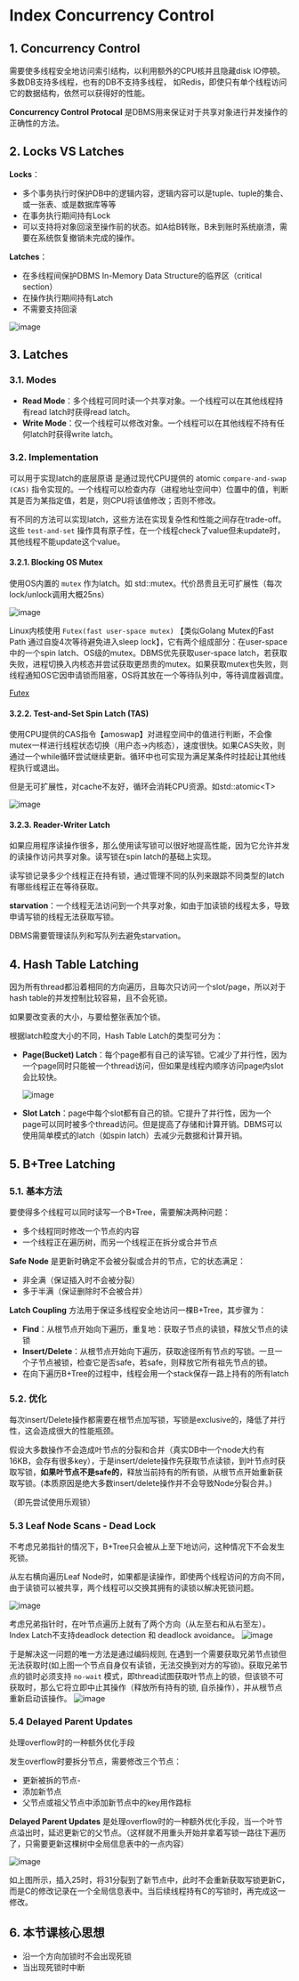 # Index Concurrency Control

## 1. Concurrency Control

需要使多线程安全地访问索引结构，以利用额外的CPU核并且隐藏disk IO停顿。多数DB支持多线程，也有的DB不支持多线程， 如Redis，即使只有单个线程访问它的数据结构，依然可以获得好的性能。

**Concurrency Control Protocal** 是DBMS用来保证对于共享对象进行并发操作的正确性的方法。

## 2. Locks VS Latches

**Locks**：

- 多个事务执行时保护DB中的逻辑内容，逻辑内容可以是tuple、tuple的集合、或一张表、或是数据库等等
- 在事务执行期间持有Lock
- 可以支持将对象回滚至操作前的状态。如A给B转账，B未到账时系统崩溃，需要在系统恢复撤销未完成的操作。

**Latches**：

- 在多线程间保护DBMS In-Memory Data Structure的临界区（critical section）
- 在操作执行期间持有Latch
- 不需要支持回滚

![image](https://user-images.githubusercontent.com/29897667/109762557-be1de400-7c2b-11eb-9449-f859a4e36b93.png)

## 3. Latches

### 3.1. Modes

- **Read Mode**：多个线程可同时读一个共享对象。一个线程可以在其他线程持有read latch时获得read latch。
- **Write Mode**：仅一个线程可以修改对象。一个线程可以在其他线程不持有任何latch时获得write latch。

### 3.2. Implementation

可以用于实现latch的底层原语 是通过现代CPU提供的 atomic `compare-and-swap (CAS)` 指令实现的。一个线程可以检查内存（进程地址空间中）位置中的值，判断其是否为某指定值，若是，则CPU将该值修改；否则不修改。

有不同的方法可以实现latch，这些方法在实现复杂性和性能之间存在trade-off。这些 `test-and-set` 操作具有原子性，在一个线程check了value但未update时，其他线程不能update这个value。

#### 3.2.1. Blocking OS Mutex

使用OS内置的 `mutex` 作为latch。如 std::mutex。代价昂贵且无可扩展性（每次lock/unlock调用大概25ns）

![image](https://user-images.githubusercontent.com/29897667/109777218-6d63b680-7c3e-11eb-8408-fa8f16b2fc57.png)

Linux内核使用 `Futex(fast user-space mutex)` 【类似Golang Mutex的Fast Path 通过自旋4次等待避免进入sleep lock】，它有两个组成部分：在user-space中的一个spin latch、OS级的mutex。DBMS优先获取user-space latch，若获取失败，进程切换入内核态并尝试获取更昂贵的mutex。如果获取mutex也失败，则线程通知OS它因申请锁而阻塞，OS将其放在一个等待队列中，等待调度器调度。

[Futex](https://www.jianshu.com/p/d17a6152740c)

#### 3.2.2. Test-and-Set Spin Latch (TAS)

使用CPU提供的CAS指令【amoswap】对进程空间中的值进行判断，不会像mutex一样进行线程状态切换（用户态->内核态），速度很快。如果CAS失败，则通过一个while循环尝试继续更新。循环中也可实现为满足某条件时挂起让其他线程执行或退出。

但是无可扩展性，对cache不友好，循环会消耗CPU资源。如std::atomic\<T>

![image](https://user-images.githubusercontent.com/29897667/109778378-b5370d80-7c3f-11eb-9c32-62ca0c7f794f.png)

#### 3.2.3. Reader-Writer Latch

如果应用程序读操作很多，那么使用读写锁可以很好地提高性能，因为它允许并发的读操作访问共享对象。读写锁在spin latch的基础上实现。

读写锁记录多少个线程正在持有锁，通过管理不同的队列来跟踪不同类型的latch有哪些线程正在等待获取。

**starvation**：一个线程无法访问到一个共享对象，如由于加读锁的线程太多，导致申请写锁的线程无法获取写锁。

DBMS需要管理读队列和写队列去避免starvation。

## 4. Hash Table Latching

因为所有thread都沿着相同的方向遍历，且每次只访问一个slot/page，所以对于hash table的并发控制比较容易，且不会死锁。

如果要改变表的大小，与要给整张表加个锁。

根据latch粒度大小的不同，Hash Table Latch的类型可分为：

- **Page(Bucket) Latch**：每个page都有自己的读写锁。它减少了并行性，因为一个page同时只能被一个thread访问，但如果是线程内顺序访问page内slot会比较快。

  ![image](https://user-images.githubusercontent.com/29897667/109833174-0107a800-7c7c-11eb-8c91-26a8ab8c0853.png)

- **Slot Latch**：page中每个slot都有自己的锁。它提升了并行性，因为一个page可以同时被多个thread访问。但是提高了存储和计算开销。DBMS可以使用简单模式的latch（如spin latch）去减少元数据和计算开销。

## 5. B+Tree Latching

### 5.1. 基本方法

要使得多个线程可以同时读写一个B+Tree，需要解决两种问题：

- 多个线程同时修改一个节点的内容
- 一个线程正在遍历树，而另一个线程正在拆分或合并节点

**Safe Node** 是更新时确定不会被分裂或合并的节点，它的状态满足：

- 非全满（保证插入时不会被分裂）
- 多于半满（保证删除时不会被合并）

**Latch Coupling** 方法用于保证多线程安全地访问一棵B+Tree，其步骤为：

- **Find**：从根节点开始向下遍历，重复地：获取子节点的读锁，释放父节点的读锁
- **Insert/Delete**：从根节点开始向下遍历，获取途径所有节点的写锁。一旦一个子节点被锁，检查它是否safe，若safe，则释放它所有祖先节点的锁。
- 在向下遍历B+Tree的过程中，线程会用一个stack保存一路上持有的所有latch

### 5.2. 优化

每次insert/Delete操作都需要在根节点加写锁，写锁是exclusive的，降低了并行性，这会造成很大的性能瓶颈。

假设大多数操作不会造成叶节点的分裂和合并（真实DB中一个node大约有16KB，会存有很多key），于是insert/delete操作先获取节点读锁，到叶节点时获取写锁，**如果叶节点不是safe的**，释放当前持有的所有锁，从根节点开始重新获取写锁。(本质原因是绝大多数insert/delete操作并不会导致Node分裂合并。)

（即先尝试使用乐观锁）

### 5.3 Leaf Node Scans - Dead Lock

不考虑兄弟指针的情况下，B+Tree只会被从上至下地访问，这种情况下不会发生死锁。

从左右横向遍历Leaf Node时，如果都是读操作，即使两个线程访问的方向不同，由于读锁可以被共享，两个线程可以交换其拥有的读锁以解决死锁问题。

  ![image](img/6-1.png)

考虑兄弟指针时，在叶节点遍历上就有了两个方向（从左至右和从右至左）。Index Latch不支持deadlock detection 和 deadlock avoidance。
  ![image](img/6-2.png)

于是解决这一问题的唯一方法是通过编码规则, 在遇到一个需要获取兄弟节点锁但无法获取时(如上图一个节点自身仅有读锁，无法交换到对方的写锁)。获取兄弟节点的锁时必须支持 `no-wait` 模式，即thread试图获取叶节点上的锁，但该锁不可获取时，那么它将立即中止其操作（释放所有持有的锁, 自杀操作），并从根节点重新启动该操作。
  ![image](img/6-3.png)

### 5.4 Delayed Parent Updates

处理overflow时的一种额外优化手段

发生overflow时要拆分节点，需要修改三个节点：

- 更新被拆的节点-
- 添加新节点
- 父节点或祖父节点中添加新节点中的key用作路标

**Delayed Parent Updates** 是处理overflow时的一种额外优化手段，当一个叶节点溢出时，延迟更新它的父节点。（这样就不用重头开始并拿着写锁一路往下遍历了，只需要更新这棵树中全局信息表中的一点内容）

  ![image](img/6-4.png)

如上图所示，插入25时，将31分裂到了新节点中，此时不会重新获取写锁更新C，而是C的修改记录在一个全局信息表中。当后续线程持有C的写锁时，再完成这一修改。

## 6. 本节课核心思想

- 沿一个方向加锁时不会出现死锁
- 当出现死锁时中断